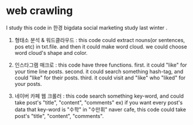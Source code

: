 # web crawling

I study this code in 한경 bigdata social marketing study last winter .

1. 형태소 분석 & 워드클라우드 : this code could extract nouns(or sentences, pos etc) in txt.file.
                              and then it could make word cloud. we could choose word cloud's shape and color.
                              
2. 인스타그램 매크로 : this code have three functions.
                     first. it could "like" for your time line posts.
                     second. it could search something hash-tag, and could "like" for their posts.
                     third. it could visit and "like" who "liked" for your posts.
                     
3. 네이버 카페 웹 크롤러 : this code search something key-word, and could take post's "title", "content", "comments"
                         ex) if you want every post's data that key-word is "수학" in "수만휘" naver cafe,
                             this code could take post's "title", "content", "comments".
